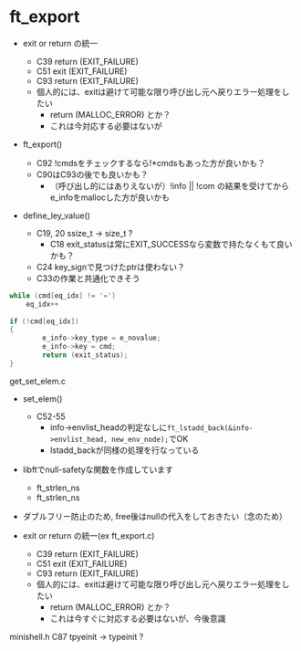 
# ft_export

* exit or return の統一
  * C39 return (EXIT_FAILURE) 
  * C51 exit (EXIT_FAILURE)
  * C93 return (EXIT_FAILURE)
  * 個人的には、exitは避けて可能な限り呼び出し元へ戻りエラー処理をしたい 
    * return (MALLOC_ERROR) とか？
    * これは今対応する必要はないが

* ft_export()
  * C92 !cmdsをチェックするなら!*cmdsもあった方が良いかも？ 
  * C90はC93の後でも良いかも？ 
    * （呼び出し的にはありえないが）!info || !com の結果を受けてからe_infoをmallocした方が良いかも

* define_ley_value()
  * C19, 20 ssize_t -> size_t ?
    * C18 exit_statusは常にEXIT_SUCCESSなら変数で持たなくもて良いかも？ 
  * C24 key_signで見つけたptrは使わない？ 
  * C33の作業と共通化できそう 
```c
while (cmd[eq_idx] != '=')
    eq_idx++
    
if (!cmd[eq_idx])
{
        e_info->key_type = e_novalue;
		e_info->key = cmd;
		return (exit_status);
}


```
get_set_elem.c
* set_elem()
  * C52-55
    * info->envlist_headの判定なしに`ft_lstadd_back(&info->envlist_head, new_env_node);`でOK
    * lstadd_backが同様の処理を行なっている

* libftでnull-safetyな関数を作成しています
  * ft_strlen_ns
  * ft_strlen_ns
* ダブルフリー防止のため, free後はnullの代入をしておきたい（念のため）
* exit or return の統一(ex ft_export.c)
  * C39 return (EXIT_FAILURE)
  * C51 exit (EXIT_FAILURE)
  * C93 return (EXIT_FAILURE)
  * 個人的には、exitは避けて可能な限り呼び出し元へ戻りエラー処理をしたい
    * return (MALLOC_ERROR) とか？
    * これは今すぐに対応する必要はないが、今後意識




minishell.h
C87 tpyeinit -> typeinit ?
